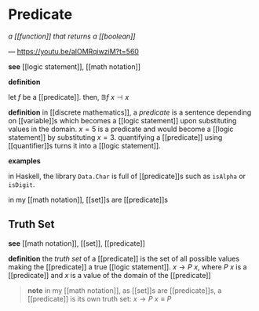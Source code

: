 # Predicate

_a [[function]] that returns a [[boolean]]_

&mdash; <https://youtu.be/aIOMRqiwziM?t=560>

**see** [[logic statement]], [[math notation]]

**definition**

let $f$ be a [[predicate]]. then, $\mathbb B f\ x \dashv x$

**definition** in [[discrete mathematics]], a _predicate_ is a sentence depending on [[variable]]s which becomes a [[logic statement]] upon substituting values in the domain. $x = 5$ is a predicate and would become a [[logic statement]] by substituting $x = 3$. quantifying a [[predicate]] using [[quantifier]]s turns it into a [[logic statement]].

**examples**

in Haskell, the library `Data.Char` is full of [[predicate]]s such as `isAlpha` or `isDigit`.

in my [[math notation]], [[set]]s are [[predicate]]s

## Truth Set

**see** [[math notation]], [[set]], [[predicate]]

**definition** the _truth set_ of a [[predicate]] is the set of all possible values making the [[predicate]] a true [[logic statement]]. $x \rightarrow P\ x$, where $P\ x$ is a [[predicate]] and $x$ is a value of the domain of the [[predicate]]

> **note** in my [[math notation]], as [[set]]s are [[predicate]]s, a [[predicate]] is its own truth set: $x \rightarrow P\ x \equiv P$

